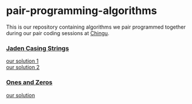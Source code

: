 # pair-programming-algorithms
This is our repository containing algorithms we pair programmed together during our pair coding sessions at [Chingu](https://chingu.io/). 

### [Jaden Casing Strings](https://www.codewars.com/kata/5390bac347d09b7da40006f6) <br>
[our solution 1](https://github.com/yumip/pair-programming-algorithms/blob/main/toJadenCase(solution1).js) <br>
[our solution 2](https://github.com/yumip/pair-programming-algorithms/blob/main/toJadenCase(solution2).js)

### [Ones and Zeros](https://www.codewars.com/kata/578553c3a1b8d5c40300037c/javascript)<br>
[our solution](https://github.com/yumip/pair-programming-algorithms/blob/main/binaryArrayToNumber.js)
